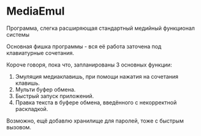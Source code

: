 # MediaEmul
Программа, слегка расширяющая стандартный медийный функционал системы

Основная фишка программы - вся её работа заточена под клавиатурные сочетания.

Короче говоря, пока что, запланированы 3 основных функции:
1. Эмуляция медиаклавишь, при помощи нажатия на сочетания клавишь.
2. Мульти буфер обмена.
3. Быстрый запуск приложений.
4. Правка текста в буфере обмена, введённого с некорректной раскладкой.   

Возможно, ещё добавлю хранилище для паролей, тоже с быстрым вызовом.
